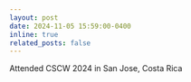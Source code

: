 ```yaml
---
layout: post
date: 2024-11-05 15:59:00-0400
inline: true
related_posts: false
---
```


Attended CSCW 2024 in San Jose, Costa Rica
